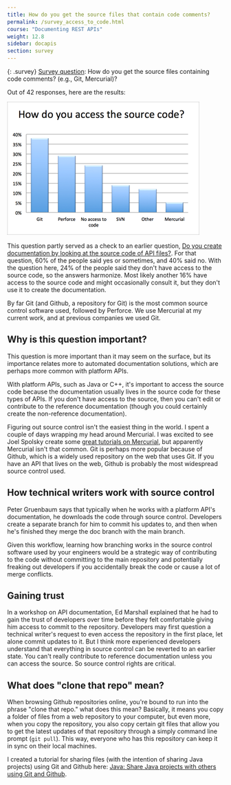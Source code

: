 ```yaml
---
title: How do you get the source files that contain code comments?
permalink: /survey_access_to_code.html
course: "Documenting REST APIs"
weight: 12.8
sidebar: docapis
section: survey
---
```


{: .survey}
[Survey question](survey_introduction): How do you get the source files containing code comments? (e.g., Git, Mercurial)?

Out of 42 responses, here are the results:

![accesssource](/images/accesssource.png)

This question partly served as a check to an earlier question, [Do you create documentation by looking at the source code of API files?](http://idratherbewriting.com/2015/01/02/api-doc-survey-do-you-create-doc-by-looking-at-source-code/). For that question, 60% of the people said yes or sometimes, and 40% said no. With the question here, 24% of the people said they don't have access to the source code, so the answers harmonize. Most likely another 16% have access to the source code and might occasionally consult it, but they don't use it to create the documentation.

By far Git (and Github, a repository for Git) is the most common source control software used, followed by Perforce. We use Mercurial at my current work, and at previous companies we used Git.

## Why is this question important?

This question is more important than it may seem on the surface, but its importance relates more to automated documentation solutions, which are perhaps more common with platform APIs.

With platform APIs, such as Java or C++, it's important to access the source code because the documentation usually lives in the source code for these types of APIs. If you don't have access to the source, then you can't edit or contribute to the reference documentation (though you could certainly create the non-reference documentation).

Figuring out source control isn't the easiest thing in the world. I spent a couple of days wrapping my head around Mercurial. I was excited to see Joel Spolsky create some [great tutorials on Mercurial](http://hginit.com/), but apparently Mercurial isn't that common. Git is perhaps more popular because of Github, which is a widely used repository on the web that uses Git. If you have an API that lives on the web, Github is probably the most widespread source control used.

## How technical writers work with source control

Peter Gruenbaum says that typically when he works with a platform API's documentation, he downloads the code through source control. Developers create a separate branch for him to commit his updates to, and then when he's finished they merge the doc branch with the main branch.

Given this workflow, learning how branching works in the source control software used by your engineers would be a strategic way of contributing to the code without committing to the main repository and potentially freaking out developers if you accidentally break the code or cause a lot of merge conflicts.

## Gaining trust

In a workshop on API documentation, Ed Marshall explained that he had to gain the trust of developers over time before they felt comfortable giving him access to commit to the repository. Developers may first question a technical writer's request to even access the repository in the first place, let alone commit updates to it. But I think more experienced developers understand that everything in source control can be reverted to an earlier state. You can't really contribute to reference documentation unless you can access the source. So source control rights are critical.

## What does "clone that repo" mean?

When browsing Github repositories online, you're bound to run into the phrase "clone that repo." what does this mean? Basically, it means you copy a folder of files from a web repository to your computer, but even more, when you copy the repository, you also copy certain git files that allow you to get the latest updates of that repository through a simply command line prompt (`git pull`). This way, everyone who has this repository can keep it in sync on their local machines.

I created a tutorial for sharing files (with the intention of sharing Java projects) using Git and Github here: [Java: Share Java projects with others using Git and Github](http://idratherbewriting.com/java-share-files/).
